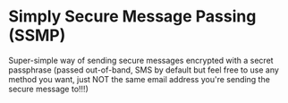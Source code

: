 Simply Secure Message Passing (SSMP)
===
Super-simple way of sending secure messages encrypted with a secret passphrase (passed out-of-band, SMS by default but feel free to use any method you want, just NOT the same email address you're sending the secure message to!!!)
